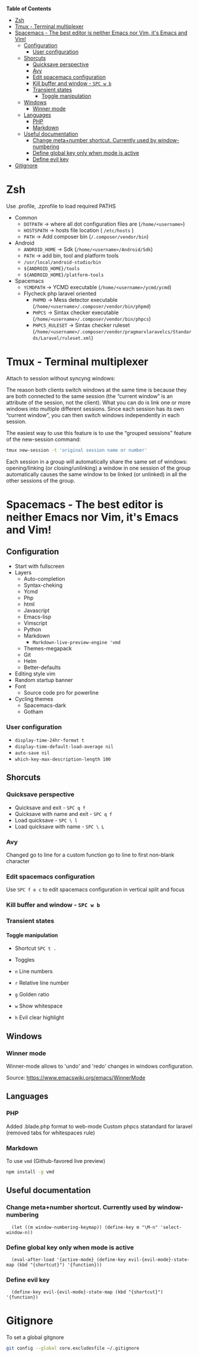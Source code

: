 <!-- markdown-toc start - Don't edit this section. Run M-x markdown-toc-generate-toc again -->
**Table of Contents**

- [Zsh](#zsh)
- [Tmux - Terminal multiplexer](#tmux---terminal-multiplexer)
- [Spacemacs - The best editor is neither Emacs nor Vim, it's Emacs and Vim!](#spacemacs---the-best-editor-is-neither-emacs-nor-vim-its-emacs-and-vim)
    - [Configuration](#configuration)
        - [User configuration](#user-configuration)
    - [Shorcuts](#shorcuts)
        - [Quicksave perspective](#quicksave-perspective)
        - [Avy](#avy)
        - [Edit spacemacs configuration](#edit-spacemacs-configuration)
        - [Kill buffer and window - `SPC w b`](#kill-buffer-and-window---spc-w-b)
        - [Transient states](#transient-states)
            - [Toggle manipulation](#toggle-manipulation)
    - [Windows](#windows)
        - [Winner mode](#winner-mode)
    - [Languages](#languages)
        - [PHP](#php)
        - [Markdown](#markdown)
    - [Useful documentation](#useful-documentation)
        - [Change meta+number shortcut. Currently used by window-numbering](#change-metanumber-shortcut-currently-used-by-window-numbering)
        - [Define global key only when mode is active](#define-global-key-only-when-mode-is-active)
        - [Define evil key](#define-evil-key)
- [Gitignore](#gitignore)

<!-- markdown-toc end -->


# Zsh

Use .profile, .zprofile to load required PATHS

- Common
  - `DOTPATH` -> where all dot configuration files are (`/home/<username>`)
  - `HOSTSPATH` -> hosts file location ( `/etc/hosts` )
  - `PATH` -> Add composer bin (`/.composer/vendor/bin`)
- Android
  - `ANDROID_HOME` -> Sdk (`/home/<username>/Android/Sdk`)
  - `PATH` -> add bin, tool and platform tools
   - `/usr/local/android-studio/bin`
   - `${ANDROID_HOME}/tools`
   - `${ANDROID_HOME}/platform-tools`
- Spacemacs
  - `YCMDPATH` -> YCMD executable (`/home/<username>/ycmd/ycmd`)
  - Flycheck php laravel oriented
    - `PHPMD` -> Mess detector executable (`/home/<username>/.composer/vendor/bin/phpmd`)
    - `PHPCS` -> Sintax checker executable (`/home/<username>/.composer/vendor/bin/phpcs`)
    - `PHPCS_RULESET` -> Sintax checker ruleset (`/home/<username>/.composer/vendor/pragmarxlaravelcs/Standards/Laravel/ruleset.xml`)


# Tmux - Terminal multiplexer

Attach to session without syncyng windows:

The reason both clients switch windows at the same time is because they are both connected to the same session (the “current window” is an attribute of the session, not the client). What you can do is link one or more windows into multiple different sessions. Since each session has its own “current window”, you can then switch windows independently in each session.

The easiest way to use this feature is to use the “grouped sessions” feature of the new-session command:


``` sh
tmux new-session -t 'original session name or number'
```

Each session in a group will automatically share the same set of windows: opening/linking (or closing/unlinking) a window in one session of the group automatically causes the same window to be linked (or unlinked) in all the other sessions of the group.

# Spacemacs - The best editor is neither Emacs nor Vim, it's Emacs and Vim!

## Configuration

- Start with fullscreen
- Layers
  - Auto-completion
  - Syntax-cheking
  - Ycmd
  - Php
  - html
  - Javascript
  - Emacs-lisp
  - Vimscript
  - Python
  - Markdown
    - `Markdown-live-preview-engine 'vmd`
  - Themes-megapack
  - Git
  - Helm
  - Better-defaults
- Editing style vim
- Random startup banner
- Font
  - Source code pro for powerline
- Cycling themes
  - Spacemacs-dark
  - Gotham

### User configuration

- `display-time-24hr-format t`
- `display-time-default-load-average nil`
- `auto-save nil`
- `which-key-max-description-length 100`

## Shorcuts

### Quicksave perspective

- Quicksave and exit - `SPC q f`
- Quicksave with name and exit - `SPC q f`
- Load quicksave - `SPC \ l`
- Load quicksave with name - `SPC \ L`

### Avy

Changed go to line for a custom function go to line to first non-blank character

### Edit spacemacs configuration

Use `SPC f e c` to edit spacemacs configuration in vertical split and focus

### Kill buffer and window - `SPC w b`

### Transient states

#### Toggle manipulation

- Shortcut `SPC t .`

- Toggles
 - `n` Line numbers
 - `r` Relative line number
 - `g` Golden ratio
 - `w` Show whitespace
 - `h` Evil clear highlight

## Windows

### Winner mode

Winner-mode allows to 'undo' and 'redo' changes in windows configuration.

Source: https://www.emacswiki.org/emacs/WinnerMode

## Languages

### PHP

Added .blade.php format to web-mode
Custom phpcs statandard for laravel (removed tabs for whitespaces rule)

### Markdown

To use `vmd` (Github-favored live preview)

``` sh
npm install -g vmd
```

## Useful documentation

### Change meta+number shortcut. Currently used by window-numbering

``` emacs-lisp
  (let ((m window-numbering-keymap)) (define-key m "\M-n" 'select-window-n))
```

### Define global key only when mode is active

``` emacs-lisp
  (eval-after-load '{active-mode} (define-key evil-{evil-mode}-state-map (kbd "{shortcut}") '{function}))
```

### Define evil key

``` emacs-lisp
  (define-key evil-{evil-mode}-state-map (kbd "{shortcut}") '{function})
```

# Gitignore

To set a global gitgnore
``` sh
git config --global core.excludesfile ~/.gitignore
```
